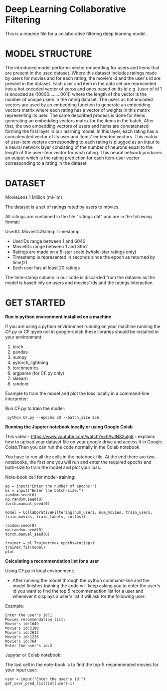 Deep Learning Collaborative Filtering
=====================================

This is a readme file for a collaborative filtering deep learning model.

MODEL STRUCTURE
===============
The introduced model performs vector embedding for users and items that are present in the used dataset. Where this dataset includes ratings made by users for movies and for each rating, the movie's id and the user's id are present in the dataset. Each user and item in the data set are represented into a hot encoded vector of zeros and ones based on its id e.g. (user of id 1 is encoded as ([0000.........001]) where the length of the vector is the number of unique users in the rating dataset. The users as hot encoded vectors are used by an embedding function to generate an embedding vectors matrix where each rating has a vector of weights in this matrix representing its user. The same described process is done for items generating an embedding vectors matrix for the items in the batch.
After that, the two embedding vectors of users and items are concatenated forming the first layer in our learning model. In this layer, each rating has a concatenated vector of its user and items' embedded vectors. This matrix of user-item vectors corresponding to each rating is plugged as an input to a neural network layer consisting of the number of neurons equal to the length of the user-item vector for each rating. This neural network produces an output which is the rating prediction for each item-user vector corresponding to a rating in the dataset.

DATASET
=======

MovieLens 1 Million (ml-1m)

The dataset is a set of ratings rated by users to movies.

All ratings are contained in the file "ratings.dat" and are in the
following format:

UserID::MovieID::Rating::Timestamp

- UserIDs range between 1 and 6040 
- MovieIDs range between 1 and 3952
- Ratings are made on a 5-star scale (whole-star ratings only)
- Timestamp is represented in seconds since the epoch as returned by time(2)
- Each user has at least 20 ratings


The time-stamp column in our code is discarded from the datases as the model is based inly on users and movies' ids and the ratings interaction.

GET STARTED
===========
**Run in python environment installed on a machine**

If you are using a python environmnet running on your machine running the CF.py or CF.ipynb not in google-colab these libraries should be installed 
in your environment:

 1. torch
 2. pandas
 3. numpy
 4. pytorch_lightning
 5. torchmetrics 
 6. argparse (for CF.py only)
 7. sklearn
 8. random


Example to train the model and plot the loss locally in a command-line interpreter:

Run CF.py to train the model:
```
 python CF.py --epochs 20 --batch_size 256 
```

**Running the Jupyter notebook locally or using Google Colab**

This video - https://www.youtube.com/watch?v=hAvJN82ulg8 - explains how to upload your dataset file on your google drive
and access it in Google Colab.Then you can run the code normally in the Colab notebook.


You have to run all the cells in the notebook file. At the end there are two notebooks, the first one you will run and enter the required epochs
and bath-size to train the model and plot your loss.

Note-book cell for model-training:
```
ep = input("Enter the number of epochs:")
bs = input("Enter the batch-size:")
random.seed(0)
np.random.seed(0)
torch.manual_seed(0)

model = CollaborativeFiltering(num_users, num_movies, train_users, train_movies, train_labels, int(bs))

random.seed(0)
np.random.seed(0)
torch.manual_seed(0)

trainer = pl.Trainer(max_epochs=int(ep))
trainer.fit(model)
plot
```



**Calculating a recommendation list for a user**

Using CF.py in local environment:

- After running the model through the python command-line and the model finishes training the code will keep asking you to enter the
  user's id you want to find the top 5 recommenadtion list for a user and whenever it displays a user's list it will ask for the following
  user. 

Example:

```
Enter the user's id:1
Movies recommendation list:
Movie's id:1649
Movie's id:2190
Movie's id:2613
Movie's id:1226
Movie's id:764
Enter the user's id:2
```



Jupyter or Colab notebook:

The last cell in the note-book is to find the top-5 recommended movies for your input user:
```
user = input("Enter the user's id:")
get_user_pred_list(int(user)-1)
```


